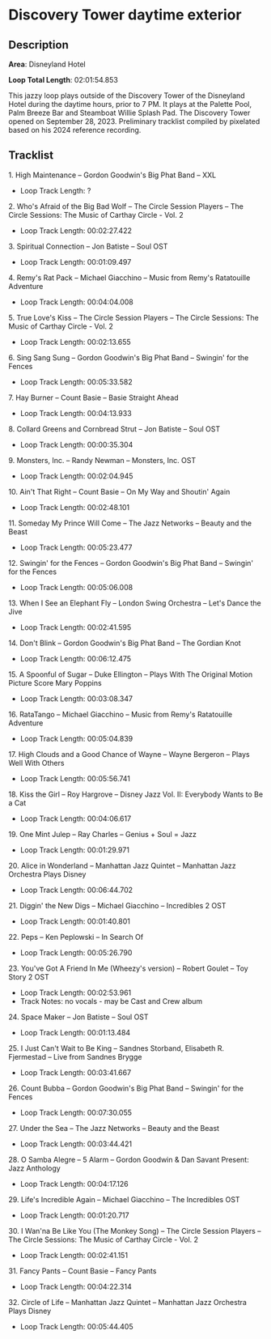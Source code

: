# Discovery Tower daytime exterior

## Description

**Area**: Disneyland Hotel

**Loop Total Length**: 02:01:54.853

This jazzy loop plays outside of the Discovery Tower of the Disneyland Hotel during the daytime hours, prior to 7 PM. It plays at the Palette Pool, Palm Breeze Bar and Steamboat Willie Splash Pad. The Discovery Tower opened on September 28, 2023. Preliminary tracklist compiled by pixelated based on his 2024 reference recording.

## Tracklist

1\. High Maintenance – Gordon Goodwin's Big Phat Band – XXL

- Loop Track Length: ?

2\. Who's Afraid of the Big Bad Wolf – The Circle Session Players – The Circle Sessions: The Music of Carthay Circle - Vol. 2

- Loop Track Length: 00:02:27.422

3\. Spiritual Connection – Jon Batiste – Soul OST

- Loop Track Length: 00:01:09.497

4\. Remy's Rat Pack – Michael Giacchino – Music from Remy's Ratatouille Adventure

- Loop Track Length: 00:04:04.008

5\. True Love's Kiss – The Circle Session Players – The Circle Sessions: The Music of Carthay Circle - Vol. 2

- Loop Track Length: 00:02:13.655

6\. Sing Sang Sung – Gordon Goodwin's Big Phat Band – Swingin' for the Fences

- Loop Track Length: 00:05:33.582

7\. Hay Burner – Count Basie – Basie Straight Ahead

- Loop Track Length: 00:04:13.933

8\. Collard Greens and Cornbread Strut – Jon Batiste – Soul OST

- Loop Track Length: 00:00:35.304

9\. Monsters, Inc. – Randy Newman – Monsters, Inc. OST

- Loop Track Length: 00:02:04.945

10\. Ain't That Right – Count Basie – On My Way and Shoutin' Again

- Loop Track Length: 00:02:48.101

11\. Someday My Prince Will Come – The Jazz Networks – Beauty and the Beast

- Loop Track Length: 00:05:23.477

12\. Swingin' for the Fences – Gordon Goodwin's Big Phat Band – Swingin' for the Fences

- Loop Track Length: 00:05:06.008

13\. When I See an Elephant Fly – London Swing Orchestra – Let's Dance the Jive

- Loop Track Length: 00:02:41.595

14\. Don't Blink – Gordon Goodwin's Big Phat Band – The Gordian Knot

- Loop Track Length: 00:06:12.475

15\. A Spoonful of Sugar – Duke Ellington – Plays With The Original Motion Picture Score Mary Poppins

- Loop Track Length: 00:03:08.347

16\. RataTango – Michael Giacchino – Music from Remy's Ratatouille Adventure

- Loop Track Length: 00:05:04.839

17\. High Clouds and a Good Chance of Wayne – Wayne Bergeron – Plays Well With Others

- Loop Track Length: 00:05:56.741

18\. Kiss the Girl – Roy Hargrove – Disney Jazz Vol. II: Everybody Wants to Be a Cat

- Loop Track Length: 00:04:06.617

19\. One Mint Julep – Ray Charles – Genius + Soul = Jazz

- Loop Track Length: 00:01:29.971

20\. Alice in Wonderland – Manhattan Jazz Quintet – Manhattan Jazz Orchestra Plays Disney

- Loop Track Length: 00:06:44.702

21\. Diggin' the New Digs – Michael Giacchino – Incredibles 2 OST

- Loop Track Length: 00:01:40.801

22\. Peps – Ken Peplowski – In Search Of

- Loop Track Length: 00:05:26.790

23\. You've Got A Friend In Me (Wheezy's version) – Robert Goulet – Toy Story 2 OST

- Loop Track Length: 00:02:53.961
- Track Notes: no vocals - may be Cast and Crew album

24\. Space Maker – Jon Batiste – Soul OST

- Loop Track Length: 00:01:13.484

25\. I Just Can't Wait to Be King – Sandnes Storband, Elisabeth R. Fjermestad – Live from Sandnes Brygge

- Loop Track Length: 00:03:41.667

26\. Count Bubba – Gordon Goodwin's Big Phat Band – Swingin' for the Fences

- Loop Track Length: 00:07:30.055

27\. Under the Sea – The Jazz Networks – Beauty and the Beast

- Loop Track Length: 00:03:44.421

28\. O Samba Alegre – 5 Alarm – Gordon Goodwin & Dan Savant Present: Jazz Anthology

- Loop Track Length: 00:04:17.126

29\. Life's Incredible Again – Michael Giacchino – The Incredibles OST

- Loop Track Length: 00:01:20.717

30\. I Wan'na Be Like You (The Monkey Song) – The Circle Session Players – The Circle Sessions: The Music of Carthay Circle - Vol. 2

- Loop Track Length: 00:02:41.151

31\. Fancy Pants – Count Basie – Fancy Pants

- Loop Track Length: 00:04:22.314

32\. Circle of Life – Manhattan Jazz Quintet – Manhattan Jazz Orchestra Plays Disney

- Loop Track Length: 00:05:44.405
